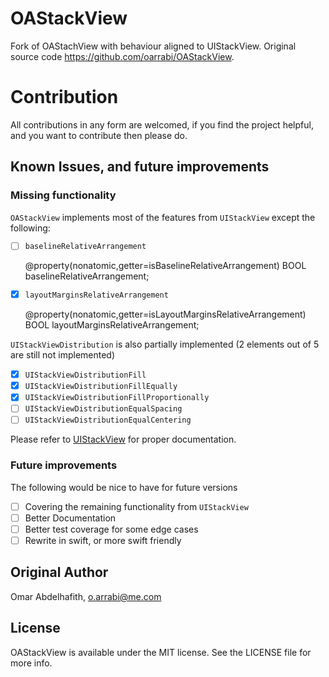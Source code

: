 # OAStackView

Fork of OAStachView with behaviour aligned to UIStackView. Original source code https://github.com/oarrabi/OAStackView.

# Contribution

All contributions in any form are welcomed, if you find the project helpful, and you want to contribute then please do.

## Known Issues, and future improvements

### Missing functionality
`OAStackView` implements most of the features from `UIStackView` except the following:

- [ ] `baselineRelativeArrangement`   

	@property(nonatomic,getter=isBaselineRelativeArrangement) BOOL baselineRelativeArrangement;

- [x] `layoutMarginsRelativeArrangement`     


	@property(nonatomic,getter=isLayoutMarginsRelativeArrangement) BOOL layoutMarginsRelativeArrangement;    

`UIStackViewDistribution` is also partially implemented (2 elements out of 5 are still not implemented)    

- [x] `UIStackViewDistributionFill`
- [x] `UIStackViewDistributionFillEqually`    
- [x] `UIStackViewDistributionFillProportionally`   
- [ ] `UIStackViewDistributionEqualSpacing`    
- [ ] `UIStackViewDistributionEqualCentering`

Please refer to [UIStackView](https://developer.apple.com/library/prerelease/ios/documentation/UIKit/Reference/UIStackView_Class_Reference/) for proper documentation.

### Future improvements
The following would be nice to have for future versions

- [ ] Covering the remaining functionality from `UIStackView`
- [ ] Better Documentation
- [ ] Better test coverage for some edge cases
- [ ] Rewrite in swift, or more swift friendly

## Original Author

Omar Abdelhafith, o.arrabi@me.com

## License

OAStackView is available under the MIT license. See the LICENSE file for more info.
